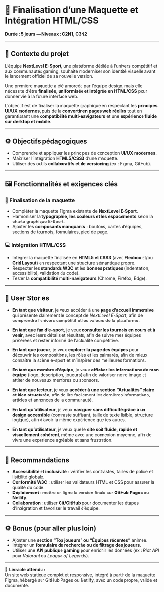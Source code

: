 
# 🎯 Finalisation d’une Maquette et Intégration HTML/CSS

**Durée : 5 jours — Niveaux : C2N1, C3N2**

---

## 🧩 Contexte du projet

L’équipe **NextLevel E-Sport**, une plateforme dédiée à l’univers compétitif et aux communautés gaming, souhaite moderniser son identité visuelle avant le lancement officiel de sa nouvelle version.

Une première maquette a été amorcée par l’équipe design, mais elle nécessite d’être **finalisée, uniformisée et intégrée en HTML/CSS** pour donner vie à la future interface web.

L’objectif est de finaliser la maquette graphique en respectant les **principes UI/UX modernes**, puis de la **convertir en pages web réelles** tout en garantissant une **compatibilité multi-navigateurs** et une **expérience fluide sur desktop et mobile**.

---

## ⚙️ Objectifs pédagogiques

- Comprendre et appliquer les principes de conception **UI/UX modernes**.  
- Maîtriser l’intégration **HTML5/CSS3** d’une maquette.  
- Utiliser des outils **collaboratifs et de versioning** (ex : Figma, GitHub).  

---

## 🖼️ Fonctionnalités et exigences clés

### 🎨 Finalisation de la maquette

- Compléter la maquette Figma existante de **NextLevel E-Sport**.  
- Harmoniser la **typographie, les couleurs et les espacements** selon la charte graphique E-Sport.  
- Ajouter les **composants manquants** : boutons, cartes d’équipes, sections de tournois, formulaires, pied de page.  

### 💻 Intégration HTML/CSS

- Intégrer la maquette finalisée en **HTML5 et CSS3** (avec **Flexbox** et/ou **Grid Layout**) en respectant une structure sémantique propre.  
- Respecter les **standards W3C** et les **bonnes pratiques** (indentation, accessibilité, validation du code).  
- Tester la **compatibilité multi-navigateurs** (Chrome, Firefox, Edge).  

---

## 👥 User Stories

- **En tant que visiteur**, je veux accéder à une **page d’accueil immersive** qui présente clairement le concept de *NextLevel E-Sport*, afin de comprendre l’univers compétitif et les valeurs de la plateforme.  

- **En tant que fan d’e-sport**, je veux **consulter les tournois en cours et à venir**, avec leurs détails et résultats, afin de suivre mes équipes préférées et rester informé de l’actualité compétitive.  

- **En tant que joueur**, je veux **explorer la page des équipes** pour découvrir les compositions, les rôles et les palmarès, afin de mieux connaître la scène e-sport et m’inspirer des meilleures formations.  

- **En tant que membre d’équipe**, je veux **afficher les informations de mon équipe** (logo, description, joueurs) afin de valoriser notre image et attirer de nouveaux membres ou sponsors.  

- **En tant que lecteur**, je veux **accéder à une section “Actualités” claire et bien structurée**, afin de lire facilement les dernières informations, articles et annonces de la communauté.  

- **En tant qu’utilisateur**, je veux **naviguer sans difficulté grâce à un design accessible** (contraste suffisant, taille de texte lisible, structure logique), afin d’avoir la même expérience que les autres.  

- **En tant qu’utilisateur**, je veux que le **site soit fluide, rapide et visuellement cohérent**, même avec une connexion moyenne, afin de vivre une expérience agréable et sans frustration.  

---

## 🧠 Recommandations

- **Accessibilité et inclusivité** : vérifier les contrastes, tailles de police et lisibilité globale.  
- **Conformité W3C** : utiliser les validateurs HTML et CSS pour assurer la qualité du code.  
- **Déploiement** : mettre en ligne la version finale sur **GitHub Pages** ou **Netlify**.  
- **Collaboration** : utiliser **Git/GitHub** pour documenter les étapes d’intégration et favoriser le travail d’équipe.  

---

## ⚙️ Bonus (pour aller plus loin)

- Ajouter une **section “Top joueurs” ou “Équipes récentes”** animée.  
- Intégrer un **formulaire de recherche ou de filtrage des joueurs**.  
- Utiliser une **API publique gaming** pour enrichir les données (ex : *Riot API* pour *Valorant* ou *League of Legends*).  

---

📁 **Livrable attendu :**  
Un site web statique complet et responsive, intégré à partir de la maquette Figma, hébergé sur GitHub Pages ou Netlify, avec un code propre, valide et documenté. 
 
